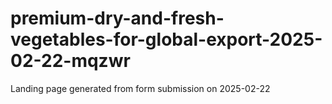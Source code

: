 # premium-dry-and-fresh-vegetables-for-global-export-2025-02-22-mqzwr
Landing page generated from form submission on 2025-02-22
